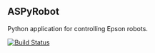 ## ASPyRobot

Python application for controlling Epson robots.

[![Build Status](https://travis-ci.org/AustralianSynchrotron/aspyrobot.svg?branch=master)](https://travis-ci.org/AustralianSynchrotron/aspyrobot)
